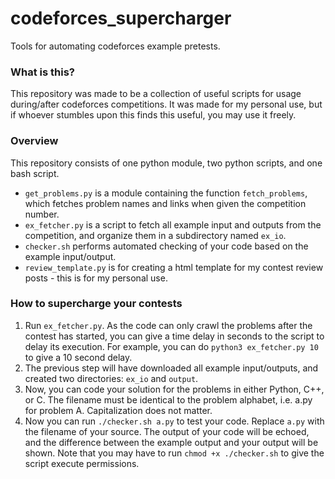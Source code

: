 # codeforces_supercharger
Tools for automating codeforces example pretests.

### What is this?
This repository was made to be a collection of useful scripts for usage during/after codeforces competitions.
It was made for my personal use, but if whoever stumbles upon this finds this useful, you may use it freely.

### Overview
This repository consists of one python module, two python scripts, and one bash script.
- `get_problems.py` is a module containing the function `fetch_problems`, which fetches problem names and links when given the competition number.
- `ex_fetcher.py` is a script to fetch all example input and outputs from the competition, and organize them in a subdirectory named `ex_io`.
- `checker.sh` performs automated checking of your code based on the example input/output.
- `review_template.py` is for creating a html template for my contest review posts - this is for my personal use.

### How to supercharge your contests
1. Run `ex_fetcher.py`. As the code can only crawl the problems after the contest has started, you can give a time delay in seconds to the script to delay its execution.
For example, you can do `python3 ex_fetcher.py 10` to give a 10 second delay.
2. The previous step will have downloaded all example input/outputs, and created two directories: `ex_io` and `output`.
3. Now, you can code your solution for the problems in either Python, C++, or C. The filename must be identical to the problem alphabet, i.e. a.py for problem A.
Capitalization does not matter.
4. Now you can run `./checker.sh a.py` to test your code. Replace `a.py` with the filename of your source.
The output of your code will be echoed, and the difference between the example output and your output will be shown.
Note that you may have to run `chmod +x ./checker.sh` to give the script execute permissions.
